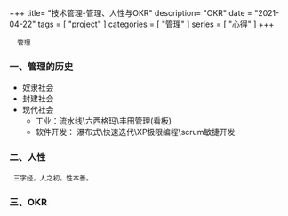 +++
title= "技术管理-管理、人性与OKR"
description= "OKR"
date = "2021-04-22"
tags = [
    "project"
]
categories = [
  "管理"
]
series = [
  "心得"
]
+++

      管理

### 一、管理的历史

  * 奴隶社会
  * 封建社会
  * 现代社会
    + 工业：流水线\六西格玛\丰田管理(看板)
    + 软件开发： 瀑布式\快速迭代\XP极限编程\scrum敏捷开发

### 二、人性
     三字经，人之初，性本善。


### 三、OKR
      

